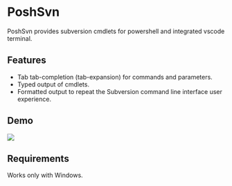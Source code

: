 ﻿# PoshSvn

PoshSvn provides subversion cmdlets for powershell and integrated vscode terminal.

## Features

- Tab tab-completion (tab-expansion) for commands and parameters.
- Typed output of cmdlets.
- Formatted output to repeat the Subversion command line interface user experience.

## Demo

![](demo.gif)

## Requirements

Works only with Windows.
